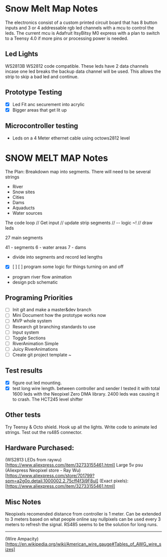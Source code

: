 # Snow Melt Map Notes
The electronics consist of a custom printed circuit board that has 8 button inputs and 3 or 4
addressable rgb led channels with a mcu to control the leds. The current mcu is Adafruit ItsyBitsy M0 express
with a plan to switch to a Teensy 4.0 if more pins or processing power is needed.

## Led Lights
WS2813B  WS2812 code compatible. These leds have 2 data channels incase one led breaks the
backup data channel will be used. This allows the strip to skip a bad led and continue.

## Prototype Testing
- [x] Led Fit anc securement into acrylic
- [x] Bigger areas that get lit up

## Microcontroller testing
- Leds on a 4 Meter ethernet cable using octows2812 level

# SNOW MELT MAP Notes
The Plan:
Breakdown map into segments.
There will need to be several strings
- River
- Snow sites
- Cities
- Dams
- Aquaducts
- Water sources

The code loop
// Get input
// update strip segments
// -- logic ~!
// draw leds

27 main segments

41 - segments
6 - water areas
7 - dams

- divide into segments and record led lengths
- [x] [ ] [ ] program some logic for things turning on and off
- program river flow animation
- design pcb schematic

## Programing Priorities
- [ ] Init git and make a master&dev branch
- [ ] Mini Document how the prototype works now
- [ ] MVP whole system
- [ ] Research git branching standards to use
- [ ] Input system
- [ ] Toggle Sections
- [ ] RiverAnimation Simple
- [ ] Juicy RiverAnimations
- [ ] Create git project template ~

## Test results
- [x] figure out led mounting.
- [x] test long wire length. between controller and sender
I tested it with total 1600 leds with the Neopixel Zero DMA library. 2400 leds was causing it to crash.
The HCT245 level shifter  

## Other tests
Try Teensy & Octo shield. Hook up all the lights.
Write code to animate led strings.
Test out the rs485 connector.

## Hardware Purchased:
(WS2813 LEDs from raywu)[https://www.aliexpress.com/item/32733155461.html]
Large 5v psu
(Aliexpress Neopixel store - Ray Wu) [https://www.aliexpress.com/store/701799?spm=a2g0o.detail.1000002.2.75cff4f3j9F8uI]
(Exact pixels): [https://www.aliexpress.com/item/32733155461.html]

## Misc Notes
Neopixels recomended distance from controller is 1 meter. Can be extended to 3 meters based on what people online say
nullpixels can be used every 3 meters to refresh the signal.
RS485 seems to be the solution for long runs. 
************************************************************************************************************************

(Wire Ampacity) [https://en.wikipedia.org/wiki/American_wire_gauge#Tables_of_AWG_wire_sizes]